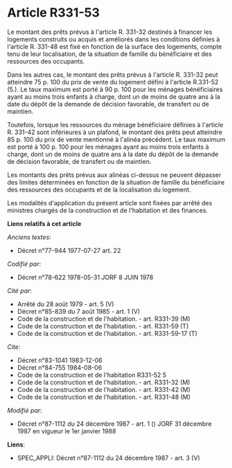 # Article R331-53

Le montant des prêts prévus à l'article R. 331-32 destinés à financer les logements construits ou acquis et améliorés dans
les conditions définies à l'article R. 331-48 est fixé en fonction de la surface des logements, compte tenu de leur
localisation, de la situation de famille du bénéficiaire et des ressources des occupants.

Dans les autres cas, le montant des prêts prévus à l'article R. 331-32 peut atteindre 75 p. 100 du prix de vente du logement
défini à l'article R.331-52 (5.). Le taux maximum est porté à 90 p. 100 pour les ménages bénéficiaires ayant au moins trois
enfants à charge, dont un de moins de quatre ans à la date du dépôt de la demande de décision favorable, de transfert ou de
maintien.

Toutefois, lorsque les ressources du ménage bénéficiaire définies à l'article R. 331-42 sont inférieures à un plafond, le
montant des prêts peut atteindre 85 p. 100 du prix de vente mentionné à l'alinéa précédent. Le taux maximum est porté à 100
p. 100 pour les ménages ayant au moins trois enfants à charge, dont un de moins de quatre ans à la date du dépôt de la
demande de décision favorable, de transfert ou de maintien.

Les montants des prêts prévus aux alinéas ci-dessus ne peuvent dépasser des limites déterminées en fonction de la situation
de famille du bénéficiaire des ressources des occupants et de la localisation du logement.

Les modalités d'application du présent article sont fixées par arrêté des ministres chargés de la construction et de
l'habitation et des finances.

**Liens relatifs à cet article**

_Anciens textes_:

  - Décret n°77-944 1977-07-27 art. 22

_Codifié par_:

  - Décret n°78-622 1978-05-31 JORF 8 JUIN 1978

_Cité par_:

  - Arrêté du 28 août 1979 - art. 5 (V)
  - Décret n°85-839 du 7 août 1985 - art. 1 (V)
  - Code de la construction et de l'habitation. - art. R331-39 (M)
  - Code de la construction et de l'habitation. - art. R331-59 (T)
  - Code de la construction et de l'habitation. - art. R331-59-17 (T)

_Cite_:

  - Décret n°83-1041 1983-12-06
  - Décret n°84-755 1984-08-06
  - Code de la construction et de l'habitation R331-52 5
  - Code de la construction et de l'habitation. - art. R331-32 (M)
  - Code de la construction et de l'habitation. - art. R331-42 (M)
  - Code de la construction et de l'habitation. - art. R331-48 (M)

_Modifié par_:

  - Décret n°87-1112 du 24 décembre 1987 - art. 1 () JORF 31 décembre 1987 en vigueur le 1er janvier 1988

**Liens**:

  - SPEC_APPLI: Décret n°87-1112 du 24 décembre 1987 - art. 3 (V)
